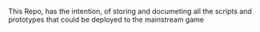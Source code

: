 This Repo, has the intention, of storing and documeting all the scripts and prototypes that could be deployed to the mainstream game 
